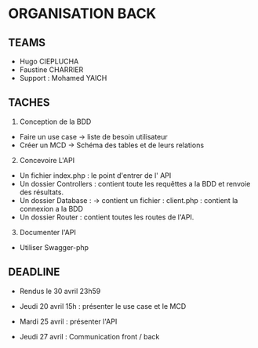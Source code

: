 # ORGANISATION BACK

## TEAMS

- Hugo CIEPLUCHA
- Faustine CHARRIER
- Support : Mohamed YAICH

## TACHES

1. Conception de la BDD

- Faire un use case
-> liste de besoin utilisateur 
- Créer un MCD 
-> Schéma des tables et de leurs relations

2. Concevoire L'API

- Un fichier index.php : le point d'entrer de l' API
- Un dossier Controllers : contient toute les requêttes a la BDD et renvoie des résultats.
- Un dossier Database : -> contient un fichier : client.php : contient la connexion a la BDD
- Un dossier Router : contient toutes les routes de l'API.

3. Documenter l'API

- Utiliser Swagger-php

## DEADLINE

- Rendus le 30 avril 23h59

- Jeudi 20 avril 15h : présenter le use case et le MCD
- Mardi 25 avril : présenter l'API
- Jeudi 27 avril : Communication front / back
